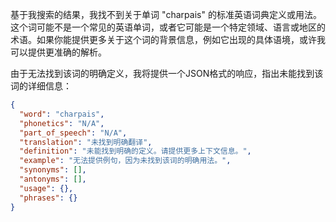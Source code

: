 基于我搜索的结果，我找不到关于单词 "charpais" 的标准英语词典定义或用法。这个词可能不是一个常见的英语单词，或者它可能是一个特定领域、语言或地区的术语。如果你能提供更多关于这个词的背景信息，例如它出现的具体语境，或许我可以提供更准确的解析。

由于无法找到该词的明确定义，我将提供一个JSON格式的响应，指出未能找到该词的详细信息：

```json
{
  "word": "charpais",
  "phonetics": "N/A",
  "part_of_speech": "N/A",
  "translation": "未找到明确翻译",
  "definition": "未能找到明确的定义。请提供更多上下文信息。",
  "example": "无法提供例句，因为未找到该词的明确用法。",
  "synonyms": [],
  "antonyms": [],
  "usage": {},
  "phrases": {}
}
```
 